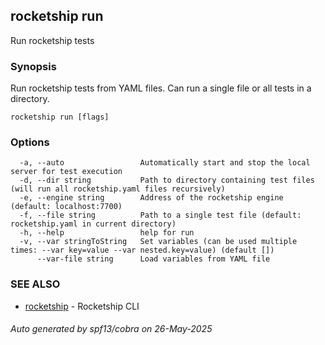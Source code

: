 ## rocketship run

Run rocketship tests

### Synopsis

Run rocketship tests from YAML files. Can run a single file or all tests in a directory.

```
rocketship run [flags]
```

### Options

```
  -a, --auto                 Automatically start and stop the local server for test execution
  -d, --dir string           Path to directory containing test files (will run all rocketship.yaml files recursively)
  -e, --engine string        Address of the rocketship engine (default: localhost:7700)
  -f, --file string          Path to a single test file (default: rocketship.yaml in current directory)
  -h, --help                 help for run
  -v, --var stringToString   Set variables (can be used multiple times: --var key=value --var nested.key=value) (default [])
      --var-file string      Load variables from YAML file
```

### SEE ALSO

* [rocketship](rocketship.md)	 - Rocketship CLI

###### Auto generated by spf13/cobra on 26-May-2025
